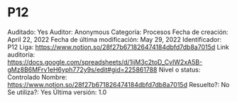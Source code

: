 # P12

Auditado: Yes
Auditor: Anonymous
Categoría: Procesos
Fecha de creación: April 22, 2022
Fecha de última modificación: May 29, 2022
Identificador: P12
Liga: https://www.notion.so/28f27b671826474184dbfd7db8a7015d 
Link auditoría: https://docs.google.com/spreadsheets/d/1ijM3c2toD_CvIW2xA5B-gMz8B6MFrv1eH6yph772y9s/edit#gid=225861788
Nivel o status: Controlado
Nombre: https://www.notion.so/28f27b671826474184dbfd7db8a7015d 
Resuelto?: No
Se utiliza?: Yes
Última versión: 1.0